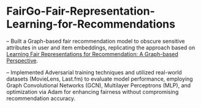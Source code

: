 # FairGo-Fair-Representation-Learning-for-Recommendations

– Built a Graph-based fair recommendation model to obscure sensitive attributes in user and item embeddings, replicating the approach based on [Learning Fair Representations for Recommendation: A Graph-based Perspective](https://arxiv.org/abs/2102.09140).

– Implemented Adversarial training techniques and utilized real-world datasets (MovieLens, Last.fm) to evaluate
model performance, employing Graph Convolutional Networks (GCN), Multilayer Perceptrons (MLP), and optimization via Adam for enhancing fairness without compromising recommendation accuracy.

